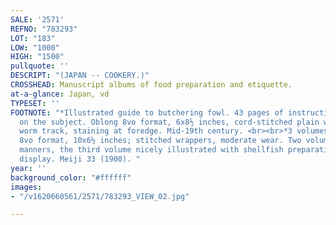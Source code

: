 ```yaml
---
SALE: '2571'
REFNO: "783293"
LOT: "183"
LOW: "1000"
HIGH: "1500"
pullquote: ''
DESCRIPT: "(JAPAN -- COOKERY.)"
CROSSHEAD: Manuscript albums of food preparation and etiquette.
at-a-glance: Japan, vd
TYPESET: ''
FOOTNOTE: "*Illustrated guide to butchering fowl. 43 pages of instructional ink sketches
  on the subject. Oblong 8vo format, 6x8½ inches, cord-stitched plain wrappers; scattered
  worm track, staining at foredge. Mid-19th century. <br><br>*3 volumes. Ink and watercolor;
  8vo format, 10x6½ inches; stitched wrappers, moderate wear. Two volumes on table
  manners, the third volume nicely illustrated with shellfish preparation and table
  display. Meiji 33 (1900). "
year: ''
background_color: "#ffffff"
images:
- "/v1620660561/2571/783293_VIEW_02.jpg"

---
```


